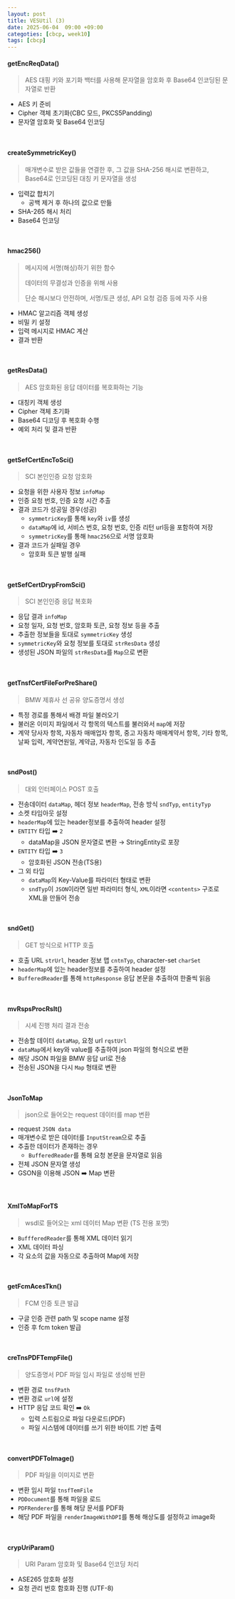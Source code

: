 ```yaml
---
layout: post
title: VESUtil (3)
date: 2025-06-04  09:00 +09:00
categoties: [cbcp, week10]
tags: [cbcp]
---
```


#### getEncReqData()

> AES 대핑 키와 포기화 백터를 사용해 문자열을 암호화 후 Base64 인코딩된 문자열로 반환

- AES 키 준비 
- Cipher 객체 초기화(CBC 모드, PKCS5Pandding)
- 문자열 암호화 및 Base64 인코딩

<br>

#### createSymmetricKey()

> 매개변수로 받은 값들을 연결한 후, 그 값을 SHA-256 해시로 변환하고, Base64로 인코딩된 대칭 키 문자열을 생성

- 입력값 합치기
  - 공백 제거 후 하나의 값으로 만듦
- SHA-265 해시 처리
- Base64 인코딩

<br>

#### hmac256()

> 메시지에 서명(해싱)하기 위한 함수
>
> 데이터의 무결성과 인증을 위해 사용 
>
> 단순 해시보다 안전하며, 서명/토큰 생성, API 요청 검증 등에 자주 사용

- HMAC 알고리즘 객체 생성
- 비밀 키 설정
- 입력 메시지로 HMAC 계산
- 결과 반환

<br>

#### getResData()

> AES 암호화된 응답 데이터를 복호화하는 기능

- 대칭키 객체 생성
- Cipher 객체 초기화
- Base64 디코딩 후 복호화 수행
- 예외 처리 및 결과 반환

<br>

#### getSefCertEncToSci()

> SCI 본인인증 요청 암호화

- 요청을 위한 사용자 정보 `infoMap`
- 인증 요청 번호, 인증 요청 시간 추출
- 결과 코드가 성공일 경우(성공)
  - `symmetricKey`를 통해 `key`와 `iv`를 생성
  - `dataMap`에 id, 서비스 번호, 요청 번호, 인증 리턴 url등을 포함하여 저장
  - `symmetricKey`를 통해 `hmac256`으로 서명 암호화
- 결과 코드가 실패일 경우 
  - 암호화 토큰 발행 실패

<br>

#### getSefCertDrypFromSci()

> SCI 본인인증 응답 복호화

- 응답 결과 `infoMap`
- 요청 일자, 요청 번호, 암호화 토큰, 요청 정보 등을 추출
- 추출한 정보들을 토대로 `symmetricKey` 생성
- `symmetricKey`와 요청 정보를 토대로 `strResData` 생성
- 생성된 JSON 파일의 `strResData`를 `Map`으로 변환

<br>

#### getTnsfCertFileForPreShare()

> BMW 제휴사 선 공유 양도증명서 생성

- 특정 경로를 통해서 배경 파일 불러오기
- 불러온 이미지 파일에서 각 항목의 텍스트를 불러와서 `map`에 저장
- 계약 당사자 항목, 자동차 매매업자 항목, 중고 자동차 매매계약서 항목, 기타 항목, 날짜 입력, 계약연원일, 계약금, 자동차 인도일 등 추출

<br>

#### sndPost()

> 대외 인터페이스 POST 호출

- 전송데이터 `dataMap`, 헤더 정보 `headerMap`, 전송 방식 `sndTyp`, `entityTyp`
- 소켓 타임아웃 설정
- `headerMap`에 있는 header정보를 추출하여 header 설정
- `ENTITY` 타입 ➡️ `2`
  - dataMap을 JSON 문자열로 변환 → StringEntity로 포장
- `ENTITY` 타입 ➡️ `3`
  - 암호화된 JSON 전송(TS용)
- 그 외 타입
  - `dataMap`의 Key-Value를 파라미터 형태로 변환
  - `sndTyp`이 `JSON`이라면 일반 파라미터 형식, `XML`이라면 `<contents>` 구조로 XML을 만들어 전송

<br>

#### sndGet()

> GET 방식으로 HTTP 호출

- 호출 URL `strUrl`, header 정보 맵 `cntnTyp`, character-set `charSet`
- `headerMap`에 있는 header정보를 추출하여 header 설정
- `BufferedReader`를 통해 `httpResponse` 응답 본문을 추출하여 한줄씩 읽음

<br>

#### mvRspsProcRslt()

> 시세 진행 처리 결과 전송

- 전송할 데이터 `dataMap`, 요청 url `rqstUrl`
- `dataMap`에서 key와 value를 추출하여 json 파일의 형식으로 변환
- 해당 JSON 파일을 BMW 응답 url로 전송
- 전송된 JSON을 다시 `Map` 형태로 변환

<br>

#### JsonToMap

> json으로 들어오는 request 데이터를 map 변환

- request `JSON data`
- 매개변수로 받은 데이터를 `InputStream`으로 추출
- 추출한 데이터가 존재하는 경우
  - `BufferedReader`를 통해 요청 본문을 문자열로 읽음
- 전체 JSON 문자열 생성
- GSON을 이용해 JSON ➡️ Map 변환

<br> 

#### XmlToMapForTS

> wsdl로 들어오는 xml 데이터 Map 변환 (TS 전용 포맷)

- `BuffferedReader`를 통해 XML 데이터 읽기
- XML 데이터 파싱
- 각 요소의 값을 자동으로 추출하여 Map에 저장

<br>

#### getFcmAcesTkn()

> FCM 인증 토큰 발급

- 구글 인증 관련 path 및 scope name 설정
- 인증 후 fcm token 발급

<br>

#### creTnsPDFTempFile()

> 양도증명서 PDF 파일 임시 파일로 생성해 반환

- 변환 경로 `tnsfPath`
- 변환 경로 `url`에 설정
- HTTP 응답 코드 확인 ➡️ `Ok`
  - 입력 스트림으로 파일 다운로드(PDF)
  - 파일 시스템에 데이터를 쓰기 위한 바이트 기반 출력

<br>

#### convertPDFToImage()

> PDF 파일을 이미지로 변환

- 변환 임시 파일 `tnsfTemFile`
- `PDDocument`를 통해 파일을 로드
- `PDFRenderer`를 통해 해당 문서를 PDF화
- 해당 PDF 파일을 `renderImageWithDPI`를 통해 해상도를 설정하고 image화

<br>

#### crypUriParam()

> URI Param 암호화 및 Base64 인코딩 처리

- ASE265 암호화 설정
- 요청 관리 번호 함호화 진행 (UTF-8)

<br>